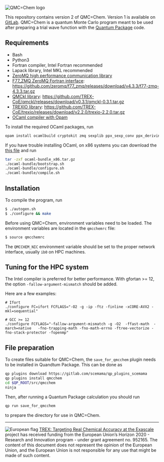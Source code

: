 ![QMC=Chem logo](https://github.com/trex-coe/qmcchem2/raw/master/docs/QmcChemLogo.png)

This repository contains version 2 of QMC=Chem.
Version 1 is available on [GitLab](https://gitlab.com/scemama/qmcchem).
QMC=Chem is a quantum Monte Carlo program meant to be used after
preparing a trial wave function with the
[Quantum Package](https://github.com/quantumpackage/qp2) code.


Requirements
------------

* Bash
* Python3
* Fortran compiler, Intel Fortran recommended
* Lapack library, Intel MKL recommended
* [ZeroMQ high performance communication library](http://www.zeromq.org)
* [F77_ZMQ ZeroMQ Fortran interface](http://github.com/zeromq/f77_zmq/): https://github.com/zeromq/f77_zmq/releases/download/v4.3.3/f77-zmq-4.3.3.tar.gz
* [QMCkl library](https://github.com/trex-coe/qmckl): https://github.com/TREX-CoE/qmckl/releases/download/v0.3.1/qmckl-0.3.1.tar.gz
* [TREXIO library](https://github.com/trex-coe/trexio): https://github.com/TREX-CoE/trexio/releases/download/v2.2.0/trexio-2.2.0.tar.gz
* [OCaml compiler with Opam](http://github.com/ocaml)

To install the required OCaml packages, run
```bash
opam install ocamlbuild cryptokit zmq sexplib ppx_sexp_conv ppx_deriving getopt trexio
```

If you have trouble installing OCaml, on x86 systems you can download
the [this file](https://github.com/QuantumPackage/qp2-dependencies/raw/master/ocaml-bundle_x86.tar.gz)
and run
```bash
tar -zxf ocaml-bundle_x86.tar.gz
./ocaml-bundle/bootstrap.sh
./ocaml-bundle/configure.sh
./ocaml-bundle/compile.sh 
```


Installation
------------

To compile the program, run

```bash
$ ./autogen.sh
$ ./configure && make
```

Before using QMC=Chem, environment variables need to be loaded. The
environment variables are located in the `qmcchemrc` file:

```bash
$ source qmcchemrc
```

The `QMCCHEM_NIC` environment variable should be set to the proper network interface,
usually `ib0` on HPC machines.

Tuning for the HPC system
-------------------------

The Intel compiler is preferred for better performance.
With gfortan >= 12, the option `-fallow-argument-mismatch` should be added.

Here are a few examples:
```
# Ifort
./configure FC=ifort FCFLAGS="-O2 -g -ip -ftz -finline -xCORE-AVX2 -mkl=sequential"

# GCC >= 12
./configure FCFLAGS="-fallow-argument-mismatch -g -O2  -ffast-math  -march=native   -fno-trapping-math -fno-math-errno -ftree-vectorize -fno-stack-protector -fopenmp"
```


File preparation
----------------

To create files suitable for QMC=Chem, the `save_for_qmcchem` plugin
needs to be installed in Quandtum Package. This can be done as
```bash
qp plugins download https://gitlab.com/scemama/qp_plugins_scemama
qp plugins install qmcchem
cd $QP_ROOT/src/qmcchem
ninja
```

Then, after running a Quantum Package calculation you should run
```bash
qp run save_for_qmcchem
```
to prepare the directory for use in QMC=Chem.




-----------------
![European flag](https://trex-coe.eu/sites/default/files/inline-images/euflag.jpg)
[TREX: Targeting Real Chemical Accuracy at the Exascale](https://trex-coe.eu) project has received funding from the European Union’s Horizon 2020 - Research and Innovation program - under grant agreement no. 952165. The content of this document does not represent the opinion of the European Union, and the European Union is not responsible for any use that might be made of such content.
